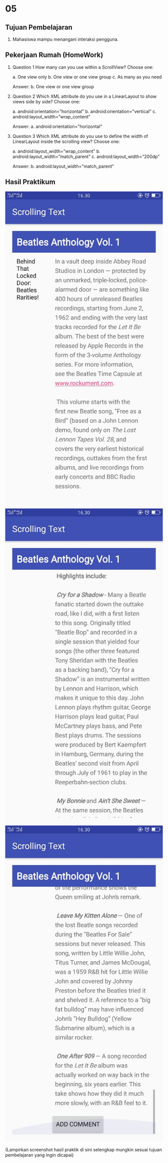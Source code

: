 # 05

## Tujuan Pembelajaran

1. Mahasiswa mampu menangani interaksi pengguna.

## Pekerjaan Rumah (HomeWork)

1. Question 1
   How many can you use within a ScrollView? Choose one:
   
   a. One view only
   b. One view or one view group
   c. As many as you need
   
   Answer: b. One view or one view group

2. Question 2
   Which XML attribute do you use in a LinearLayout to show views side by side? Choose one:
   
   a. android:orientation=”horizontal”
   b. android:orientation=”vertical”
   c. android:layout_width=”wrap_content”
   
   Answer: a. android:orientation="horizontal"

3. Question 3
   Which XML attribute do you use to define the width of LinearLayout inside the scrolling view? Choose one:
   
   a. android:layout_width=”wrap_content”
   b. android:layout_width=”match_parent”
   c. android:layout_width=”200dp”
   
   Answer: b. android:layout_width="match_parent"

## Hasil Praktikum

![image](img/hasil1.jpeg)
![image](img/hasil2.jpeg)
![image](img/hasil3.jpeg)

(Lampirkan screenshot hasil praktik di sini selengkap mungkin sesuai tujuan pembelajaran yang ingin dicapai)
